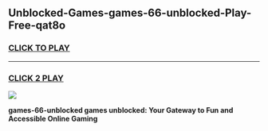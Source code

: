 
## Unblocked-Games-games-66-unblocked-Play-Free-qat8o
<h3>
<a href="https://premium76.site?title=games-66-unblocked&ref=17A">CLICK TO PLAY</a></h3>
<hr>

<h3>
<a href="https://premium76.site?title=games-66-unblocked&ref=17A">CLICK 2 PLAY</a>
  
</h3>

<a href="https://premium76.site?title=games-66-unblocked&ref=17A"><img src="https://clearcache.store/games.png"></a>


**games-66-unblocked games unblocked: Your Gateway to Fun and Accessible Online Gaming**
